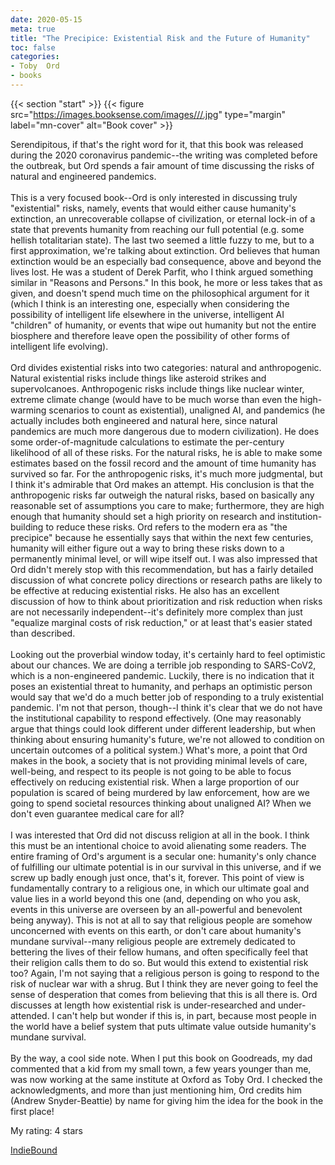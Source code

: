 ```yaml
---
date: 2020-05-15
meta: true
title: "The Precipice: Existential Risk and the Future of Humanity"
toc: false
categories:
- Toby  Ord
- books
---
```


{{< section "start" >}}
{{< figure src="https://images.booksense.com/images///.jpg" type="margin" label="mn-cover" alt="Book cover" >}}

Serendipitous, if that's the right word for it, that this book was released during the 2020 coronavirus pandemic--the writing was completed before the outbreak, but Ord spends a fair amount of time discussing the risks of natural and engineered pandemics.<br /><br />This is a very focused book--Ord is only interested in discussing truly "existential" risks, namely, events that would either cause humanity's extinction, an unrecoverable collapse of civilization, or eternal lock-in of a state that prevents humanity from reaching our full potential (e.g. some hellish totalitarian state). The last two seemed a little fuzzy to me, but to a first approximation, we're talking about extinction. Ord believes that human extinction would be an especially bad consequence, above and beyond the lives lost. He was a student of Derek Parfit, who I think argued something similar in "Reasons and Persons." In this book, he more or less takes that as given, and doesn't spend much time on the philosophical argument for it (which I think is an interesting one, especially when considering the possibility of intelligent life elsewhere in the universe, intelligent AI "children" of humanity, or events that wipe out humanity but not the entire biosphere and therefore leave open the possibility of other forms of intelligent life evolving).<br /><br />Ord divides existential risks into two categories: natural and anthropogenic. Natural existential risks include things like asteroid strikes and supervolcanoes. Anthropogenic risks include things like nuclear winter, extreme climate change (would have to be much worse than even the high-warming scenarios to count as existential), unaligned AI, and pandemics (he actually includes both engineered and natural here, since natural pandemics are much more dangerous due to modern civilization). He does some order-of-magnitude calculations to estimate the per-century likelihood of all of these risks. For the natural risks, he is able to make some estimates based on the fossil record and the amount of time humanity has survived so far. For the anthropogenic risks, it's much more judgmental, but I think it's admirable that Ord makes an attempt. His conclusion is that the anthropogenic risks far outweigh the natural risks, based on basically any reasonable set of assumptions you care to make; furthermore, they are high enough that humanity should set a high priority on research and institution-building to reduce these risks. Ord refers to the modern era as "the precipice" because he essentially says that within the next few centuries, humanity will either figure out a way to bring these risks down to a permanently minimal level, or will wipe itself out. I was also impressed that Ord didn't merely stop with this recommendation, but has a fairly detailed discussion of what concrete policy directions or research paths are likely to be effective at reducing existential risks. He also has an excellent discussion of how to think about prioritization and risk reduction when risks are not necessarily independent--it's definitely more complex than just "equalize marginal costs of risk reduction," or at least that's easier stated than described.<br /><br />Looking out the proverbial window today, it's certainly hard to feel optimistic about our chances. We are doing a terrible job responding to SARS-CoV2, which is a non-engineered pandemic. Luckily, there is no indication that it poses an existential threat to humanity, and perhaps an optimistic person would say that we'd do a much better job of responding to a truly existential pandemic. I'm not that person, though--I think it's clear that we do not have the institutional capability to respond effectively. (One may reasonably argue that things could look different under different leadership, but when thinking about ensuring humanity's future, we're not allowed to condition on uncertain outcomes of a political system.) What's more, a point that Ord makes in the book, a society that is not providing minimal levels of care, well-being, and respect to its people is not going to be able to focus effectively on reducing existential risk. When a large proportion of our population is scared of being murdered by law enforcement, how are we going to spend societal resources thinking about unaligned AI? When we don't even guarantee medical care for all?<br /><br />I was interested that Ord did not discuss religion at all in the book. I think this must be an intentional choice to avoid alienating some readers. The entire framing of Ord's argument is a secular one: humanity's only chance of fulfilling our ultimate potential is in our survival in this universe, and if we screw up badly enough just once, that's it, forever. This point of view is fundamentally contrary to a religious one, in which our ultimate goal and value lies in a world beyond this one (and, depending on who you ask, events in this universe are overseen by an all-powerful and benevolent being anyway). This is not at all to say that religious people are somehow unconcerned with events on this earth, or don't care about humanity's mundane survival--many religious people are extremely dedicated to bettering the lives of their fellow humans, and often specifically feel that their religion calls them to do so. But would this extend to existential risk too? Again, I'm not saying that a religious person is going to respond to the risk of nuclear war with a shrug. But I think they are never going to feel the sense of desperation that comes from believing that this is all there is. Ord discusses at length how existential risk is under-researched and under-attended. I can't help but wonder if this is, in part, because most people in the world have a belief system that puts ultimate value outside humanity's mundane survival.<br /><br />By the way, a cool side note. When I put this book on Goodreads, my dad commented that a kid from my small town, a few years younger than me, was now working at the same institute at Oxford as Toby Ord. I checked the acknowledgments, and more than just mentioning him, Ord credits him (Andrew Snyder-Beattie) by name for giving him the idea for the book in the first place! 

My rating: 4 stars  

[IndieBound](https://www.indiebound.org/book/)
